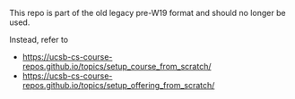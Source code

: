 This repo is part of the old legacy pre-W19 format and should no longer be used.

Instead, refer to 

* https://ucsb-cs-course-repos.github.io/topics/setup_course_from_scratch/
* https://ucsb-cs-course-repos.github.io/topics/setup_offering_from_scratch/

